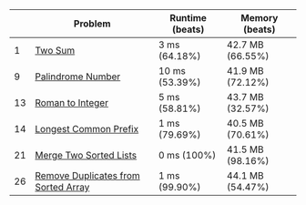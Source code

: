 |    | Problem                                                      | Runtime (beats) | Memory (beats)   | 
|----|--------------------------------------------------------------|-----------------|------------------|
| 1  | [Two Sum](src/main/problem_0001)                             | 3  ms (64.18%)  | 42.7 MB (66.55%) |     
| 9  | [Palindrome Number](src/main/problem_0009)                   | 10 ms (53.39%)  | 41.9 MB (72.12%) | 
| 13 | [Roman to Integer](src/main/problem_0013)                    | 5  ms (58.81%)  | 43.7 MB (32.57%) |
| 14 | [Longest Common Prefix](src/main/problem_0014)               | 1  ms (79.69%)  | 40.5 MB (70.61%) |
| 21 | [Merge Two Sorted Lists](src/main/problem_0021)              | 0  ms (100%)    | 41.5 MB (98.16%) |
| 26 | [Remove Duplicates from Sorted Array](src/main/problem_0026) | 1  ms (99.90%)  | 44.1 MB (54.47%) |